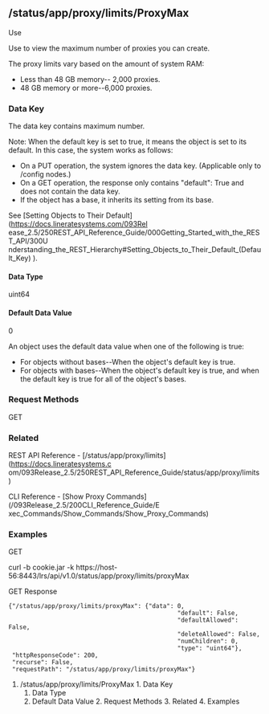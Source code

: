 ## /status/app/proxy/limits/ProxyMax

Use

Use to view the maximum number of proxies you can create.

The proxy limits vary based on the amount of system RAM:

  * Less than 48 GB memory-- 2,000 proxies.
  * 48 GB memory or more--6,000 proxies.

### Data Key

The data key contains maximum number.

Note: When the default key is set to true, it means the object is set to its
default. In this case, the system works as follows:

  * On a PUT operation, the system ignores the data key. (Applicable only to /config nodes.)
  * On a GET operation, the response only contains "default": True and does not contain the data key.
  * If the object has a base, it inherits its setting from its base.

See [Setting Objects to Their Default](https://docs.lineratesystems.com/093Rel
ease_2.5/250REST_API_Reference_Guide/000Getting_Started_with_the_REST_API/300U
nderstanding_the_REST_Hierarchy#Setting_Objects_to_Their_Default_(Default_Key)
).

#### Data Type

uint64

#### Default Data Value

0

An object uses the default data value when one of the following is true:

  * For objects without bases--When the object's default key is true.
  * For objects with bases--When the object's default key is true, and when the default key is true for all of the object's bases.

### Request Methods

GET

### Related

REST API Reference - [/status/app/proxy/limits](https://docs.lineratesystems.c
om/093Release_2.5/250REST_API_Reference_Guide/status/app/proxy/limits)

CLI Reference - [Show Proxy Commands](/093Release_2.5/200CLI_Reference_Guide/E
xec_Commands/Show_Commands/Show_Proxy_Commands)

### Examples

GET

curl -b cookie.jar -k
https://host-56:8443/lrs/api/v1.0/status/app/proxy/limits/proxyMax

GET Response

    
    {"/status/app/proxy/limits/proxyMax": {"data": 0,
                                                   "default": False,
                                                   "defaultAllowed": False,
                                                   "deleteAllowed": False,
                                                   "numChildren": 0,
                                                   "type": "uint64"},
     "httpResponseCode": 200,
     "recurse": False,
     "requestPath": "/status/app/proxy/limits/proxyMax"}
    

  1. /status/app/proxy/limits/ProxyMax
    1. Data Key
      1. Data Type
      2. Default Data Value
    2. Request Methods
    3. Related
    4. Examples

